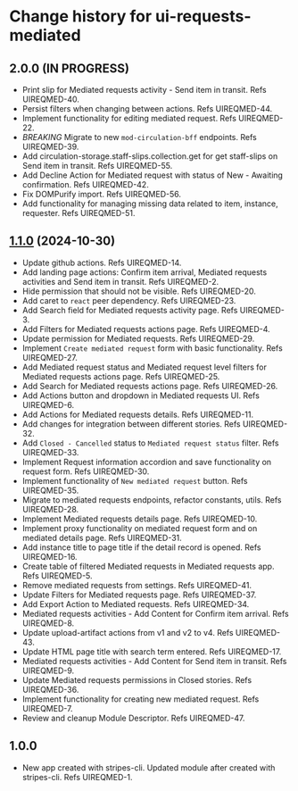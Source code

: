 # Change history for ui-requests-mediated

## 2.0.0 (IN PROGRESS)
* Print slip for Mediated requests activity - Send item in transit. Refs UIREQMED-40.
* Persist filters when changing between actions. Refs UIREQMED-44.
* Implement functionality for editing mediated request. Refs UIREQMED-22.
* *BREAKING* Migrate to new `mod-circulation-bff` endpoints. Refs UIREQMED-39.
* Add circulation-storage.staff-slips.collection.get for get staff-slips on Send item in transit. Refs UIREQMED-55.
* Add Decline Action for Mediated request with status of New - Awaiting confirmation. Refs UIREQMED-42.
* Fix DOMPurify import. Refs UIREQMED-56.
* Add functionality for managing missing data related to item, instance, requester. Refs UIREQMED-51.

## [1.1.0](https://github.com/folio-org/ui-requests-mediated/tree/v1.1.0) (2024-10-30)
* Update github actions. Refs UIREQMED-14.
* Add landing page actions: Confirm item arrival, Mediated requests activities and Send item in transit. Refs UIREQMED-2.
* Hide permission that should not be visible. Refs UIREQMED-20.
* Add caret to `react` peer dependency. Refs UIREQMED-23.
* Add Search field for Mediated requests activity page. Refs UIREQMED-3.
* Add Filters for Mediated requests actions page. Refs UIREQMED-4.
* Update permission for Mediated requests. Refs UIREQMED-29.
* Implement `Create mediated request` form with basic functionality. Refs UIREQMED-27.
* Add Mediated request status and Mediated request level filters for Mediated requests actions page. Refs UIREQMED-25.
* Add Search for Mediated requests actions page. Refs UIREQMED-26.
* Add Actions button and dropdown in Mediated requests UI. Refs UIREQMED-6.
* Add Actions for Mediated requests details. Refs UIREQMED-11.
* Add changes for integration between different stories. Refs UIREQMED-32.
* Add `Closed - Cancelled` status to `Mediated request status` filter. Refs UIREQMED-33.
* Implement Request information accordion and save functionality on request form. Refs UIREQMED-30.
* Implement functionality of `New mediated request` button. Refs UIREQMED-35.
* Migrate to mediated requests endpoints, refactor constants, utils. Refs UIREQMED-28.
* Implement Mediated requests details page. Refs UIREQMED-10.
* Implement proxy functionality on mediated request form and on mediated details page. Refs UIREQMED-31.
* Add instance title to page title if the detail record is opened. Refs UIREQMED-16.
* Create table of filtered Mediated requests in Mediated requests app. Refs UIREQMED-5.
* Remove mediated requests from settings. Refs UIREQMED-41.
* Update Filters for Mediated requests page. Refs UIREQMED-37.
* Add Export Action to Mediated requests. Refs UIREQMED-34.
* Mediated requests activities - Add Content for Confirm item arrival. Refs UIREQMED-8.
* Update upload-artifact actions from v1 and v2 to v4. Refs UIREQMED-43.
* Update HTML page title with search term entered. Refs UIREQMED-17.
* Mediated requests activities - Add Content for Send item in transit. Refs UIREQMED-9.
* Update Mediated requests permissions in Closed stories. Refs UIREQMED-36.
* Implement functionality for creating new mediated request. Refs UIREQMED-7.
* Review and cleanup Module Descriptor. Refs UIREQMED-47.

## 1.0.0
* New app created with stripes-cli. Updated module after created with stripes-cli. Refs UIREQMED-1.
